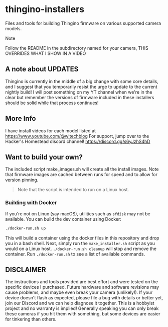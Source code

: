 # thingino-installers

Files and tools for building Thingino firmware on various supported camera models.

> [!NOTE]
> Follow the README in the subdirectory named for your camera, THIS OVERRIDES WHAT I SHOW IN A VIDEO

## A note about UPDATES

Thingino is currently in the middle of a big change with some core details, and I suggest that you temporarily resist the urge to update to the current nightly build! I will
post something on my YT channel when we're in the clear but remember the versions of firmware included in these installers should be solid while that process continues!

## More Info

I have install videos for each model listed at https://www.youtube.com/@wltechblog
For support, jump over to the Hacker's Homestead discord channel! https://discord.gg/s6yJzhS4hD

## Want to build your own?

The included script make_images.sh will create all the install images. Note that firmware images are cached between runs for speed and to
allow for version pinning.

> Note that the script is intended to run on a Linux host.

### Building with Docker

If you're not on Linux (say macOS), utilities such as `sfdisk` may not be available. You can build the dev container using Docker:

```bash
./docker-run.sh up
```

This will build a container using the docker files in this repository and drop you in a bash shell.
Next, simply run the `make_installer.sh` script as you would on a Linux host. `./docker-run.sh cleanup` will stop and remove the container.
Run `./docker-run.sh` to see a list of available commands.

## DISCLAIMER

The instructions and tools provided are best effort and were tested on the specific devices I purchased. Future hardware
and software revisions may cause problems, and maybe even break your camera (unlikely!). If your device doesn't flash as expected,
please file a bug with details or better yet, join our Discord and we can help diagnose it together. This is a hobbyist project
and no warranty is implied! Generally speaking you can only break these cameras if you hit them with something, but some devices
are easier for tinkering than others.
